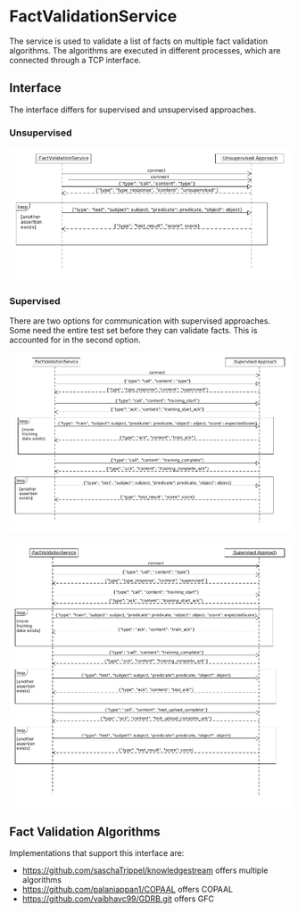 # FactValidationService
The service is used to validate a list of facts on multiple fact validation algorithms.
The algorithms are executed in different processes, which are connected through a TCP interface.

## Interface
The interface differs for supervised and unsupervised approaches.

### Unsupervised

![Unsupervised communication](Interface_documentation/Unsupervised_Sequence-Diagram.png)

### Supervised
There are two options for communication with supervised approaches. Some need the entire test set before they can validate facts. This is accounted for in the second option.

![Supervised communication 1](Interface_documentation/Supervised_Sequence-Diagram.png)

![Supervised communication 2](Interface_documentation/Supervised-batch_Sequence-Diagram.png)

## Fact Validation Algorithms
Implementations that support this interface are:

* <https://github.com/saschaTrippel/knowledgestream> offers multiple algorithms
* <https://github.com/palaniappan1/COPAAL> offers COPAAL
* <https://github.com/vaibhavc99/GDRB.git> offers GFC
